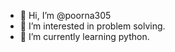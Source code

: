 - 👋 Hi, I’m @poorna305
- 👀 I’m interested in problem solving.
- 🌱 I’m currently learning python.

<!---
poorna305/poorna305 is a ✨ special ✨ repository because its `README.md` (this file) appears on your GitHub profile.
You can click the Preview link to take a look at your changes.
--->
